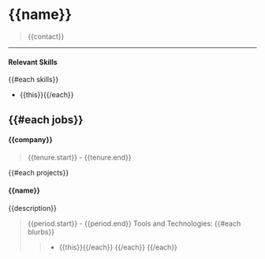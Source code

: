 # {{name}}
> {{contact}}

---
#### Relevant Skills
{{#each skills}}
- {{this}}{{/each}}

{{#each jobs}}
---
#### {{company}}
> {{tenure.start}} - {{tenure.end}}

{{#each projects}}
#### {{name}}
{{description}}
>{{period.start}} - {{period.end}}
>Tools and Technologies: {{#each blurbs}}
>> - {{this}}{{/each}}
{{/each}}
{{/each}}
